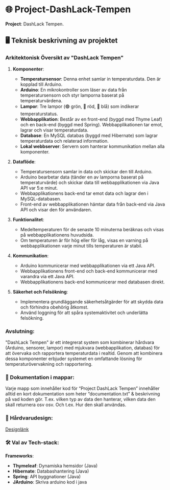 # 🌐 Project-DashLack-Tempen 

**Project**: DashLack Tempen.

## 🖥️ Teknisk beskrivning av projektet


### Arkitektonisk Översikt av "DashLack Tempen"

1. **Komponenter**:
   - **Temperatursensor**: Denna enhet samlar in temperaturdata. Den är kopplad till Arduino.
   - **Arduino**: En mikrokontroller som läser av data från temperatursensorn och styr lamporna baserat på temperaturvärdena.
   - **Lampor**: Tre lampor (🟢 grön, 🔴 röd, 🔵 blå) som indikerar temperaturstatus.
   - **Webbapplikation**: Består av en front-end (byggd med Thyme Leaf) och en back-end (byggd med Spring). Webbapplikationen tar emot, lagrar och visar temperaturdata.
   - **Database**: En MySQL databas (byggd med Hibernate) som lagrar temperaturdata och relaterad information.
   - **Lokal webbserver**: Servern som hanterar kommunikation mellan alla komponenter.

2. **Dataflöde**:
   - Temperatursensorn samlar in data och skickar den till Arduino.
   - Arduino bearbetar data (tänder en av lamporna baserat på temperaturvärde) och skickar data till webbapplikationen via Java API var 5:e minut.
   - Webbapplikationens back-end tar emot data och lagrar den i MySQL-databasen.
   - Front-end av webbapplikationen hämtar data från back-end via Java API och visar den för användaren.

3. **Funktionalitet**:
   - Medeltemperaturen för de senaste 10 minuterna beräknas och visas på webbapplikationens huvudsida.
   - Om temperaturen är för hög eller för låg, visas en varning på webbapplikationen varje minut tills temperaturen är stabil.

4. **Kommunikation**:
   - Arduino kommunicerar med webbapplikationen via ett Java API.
   - Webbapplikationens front-end och back-end kommunicerar med varandra via ett Java API.
   - Webbapplikationens back-end kommunicerar med databasen direkt.

5. **Säkerhet och Felsökning**:
   - Implementera grundläggande säkerhetsåtgärder för att skydda data och förhindra obehörig åtkomst.
   - Använd loggning för att spåra systemaktivitet och underlätta felsökning.

### Avslutning:
"DashLack Tempen" är ett integrerat system som kombinerar hårdvara (Arduino, sensorer, lampor) med mjukvara (webbapplikation, databas) för att övervaka och rapportera temperaturdata i realtid. Genom att kombinera dessa komponenter erbjuder systemet en omfattande lösning för temperaturövervakning och rapportering.


### 📁 Dokumentation i mappar:
Varje mapp som innehåller kod för “Project DashLack Tempen” innehåller alltid en kort dokumentation som heter “documentation.txt” & beskrivning på vad koden gör. T.ex. vilken typ av data den hanterar, vilken data den skall returnera osv osv. Och t.ex. Hur den skall användas.

### 📐 Hårdvarudesign:
[Designlänk](https://drive.google.com/file/d/1xqUNbfdQe5wr-w1T4WkRMIye5BHBLjq7/view?usp=drive_link)

### 🛠️ Val av Tech-stack:
**Frameworks**:
   - **Thymeleaf**: Dynamiska hemsidor (Java)
   - **Hibernate**: Databashantering (Java)
   - **Spring**: API byggnationer (Java)
   - **JArduino**: Skriva arduino kod i java
